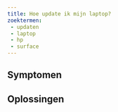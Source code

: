 ```yaml
---
title: Hoe update ik mijn laptop?
zoektermen:
 - updaten
 - laptop
 - hp
 - surface
---
```


## Symptomen



## Oplossingen